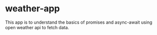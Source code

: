 # weather-app

This app is to understand the basics of promises and async-await using open weather api to fetch data.
